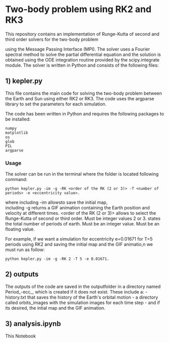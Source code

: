 # Two-body problem using RK2 and RK3

This repository contains an implementation of Runge-Kutta of second and third order solvers for the two-body problem

using the Message Passing Interface (MPI). The solver uses a Fourier spectral method to solve the partial differential equation and the solution is obtained using the ODE integration routine provided by the scipy.integrate module.
The solver is written in Python and consists of the following files:

## 1) kepler.py

This file contains the main code for solving the two-body problem between the Earth and Sun using either RK2 or RK3. The code uses the argparse library to set the parameters for each simulation.

The code has been written in Python and requires the following packages to be installed:

    numpy
    matplotlib
    os
    glob
    PIL
    argparse

### Usage

The solver can be run in the terminal where the folder is located following command:
    
    python kepler.py -im -g -RK <order of the RK (2 or 3)> -T <number of periods> -e <eccentricity value>.

where 
    including -im allowsto save the initial map,  
    including -g returns a GIF animation containing the Earth position and velocity at different times.
    <order of the RK (2 or 3)>  allows to select the Runge-Kutta of second or third order. Must be integer values 2 or 3.
    <number of periods> states the total number of periods of earth. Must be an integer value.
    <eccentricity value> Must be an floating value.

For example, if we want a simulation for eccentricity e=0.01671 for T=5 periods using RK2 and saving the initial map and the GIF animatio,n we must run as follow: 

    python kepler.py -im -g -RK 2 -T 5 -e 0.01671.

## 2) outputs
        
The outputs of the code are saved in the outputfolder in a directory named Period_<T>-ecc_<e>, which is created if it does not exist. 
These include a:
        - history.txt that saves the history of the Earth's orbital motion
        - a directory called orbits_images with the simulation images for each time step 
        - and if its desired, the intial map and the GIF animation.

## 3) analysis.ipynb

This Notebook


